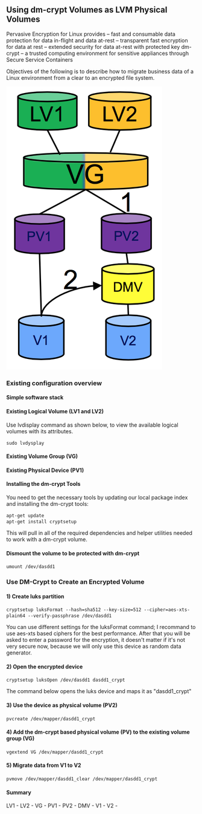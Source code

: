 ## Using dm-crypt Volumes as LVM Physical Volumes

Pervasive Encryption for Linux provides
– fast and consumable data protection for data in-flight and data at-rest
– transparent fast encryption for data at rest
– extended security for data at-rest with protected key dm-crypt
– a trusted computing environment for sensitive appliances through Secure Service Containers

Objectives of the following is to describe how to migrate business data of a Linux environment from a clear to an encrypted file system. 

![Image of Yaktocat](https://github.com/guikarai/LinuxONE-dmcrypt/blob/master/data-migration-objective.png?raw=true)

### Existing configuration overview

#### Simple software stack
#### Existing Logical Volume (LV1 and LV2)
Use lvdisplay command as shown below, to view the available logical volumes with its attributes.
```
sudo lvdysplay
```
#### Existing Volume Group (VG)
#### Existing Physical Device (PV1)

#### Installing the dm-crypt Tools
You need to get the necessary tools by updating our local package index and installing the dm-crypt tools:
```
apt-get update
apt-get install cryptsetup
```
This will pull in all of the required dependencies and helper utilities needed to work with a dm-crypt volume.

#### Dismount the volume to be protected with dm-crypt
```
umount /dev/dasdd1
```

### Use DM-Crypt to Create an Encrypted Volume

#### 1) Create luks partition
```
cryptsetup luksFormat --hash=sha512 --key-size=512 --cipher=aes-xts-plain64 --verify-passphrase /dev/dasdd1
```
You can use different settings for the luksFormat command; I recommand to use aes-xts based ciphers for the best performance. After that you will be asked to enter a password for the encryption, it doesn't matter if it's not very secure now, because we will only use this device as random data generator.

#### 2) Open the encrypted device
```
cryptsetup luksOpen /dev/dasdd1 dasdd1_crypt
```
The command below opens the luks device and maps it as "dasdd1_crypt"

#### 3) Use the device as physical volume (PV2)
```
pvcreate /dev/mapper/dasdd1_crypt
```

#### 4) Add the dm-crypt based physical volume (PV) to the existing volume group (VG)
```
vgextend VG /dev/mapper/dasdd1_crypt
```

#### 5) Migrate data from V1 to V2
```
pvmove /dev/mapper/dasdd1_clear /dev/mapper/dasdd1_crypt
```

#### Summary
LV1 -
LV2 -
VG -
PV1 -
PV2 -
DMV -
V1 -
V2 -

